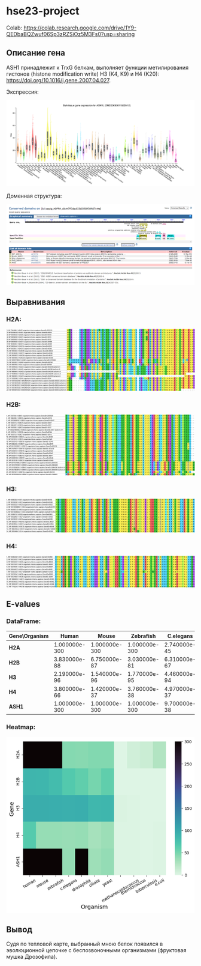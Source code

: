 # hse23-project

Colab: https://colab.research.google.com/drive/1Y9-QEDbaBQZwuf06Sp3zRZSiOz5M3Fs0?usp=sharing

## Описание гена

ASH1 принадлежит к TrxG белкам, выполняет функции метилирования гистонов (histone modification write) H3 (K4, K9) и H4 (K20): https://doi.org/10.1016/j.gene.2007.04.027.

Экспрессия:

![expression](https://github.com/whiteroomlz/hse23-project/blob/7e90e7d849ae53eba5601afc686d6ad85b2b6ed8/raw/gene-exp-plot.png)

Доменная структура:

![structure](https://github.com/whiteroomlz/hse23-project/blob/7e90e7d849ae53eba5601afc686d6ad85b2b6ed8/raw/structure.png)

## Выравнивания
### H2A:

![h2a](https://github.com/whiteroomlz/hse23-project/blob/ffdc601aba2c30af29ef4b6e6ac8bee04d64e0dc/raw/H2A.png)

### H2B:

![h2b](https://github.com/whiteroomlz/hse23-project/blob/ffdc601aba2c30af29ef4b6e6ac8bee04d64e0dc/raw/H2B.png)

### H3:

![h3](https://github.com/whiteroomlz/hse23-project/blob/ffdc601aba2c30af29ef4b6e6ac8bee04d64e0dc/raw/H3.png)

### H4:

![h4](https://github.com/whiteroomlz/hse23-project/blob/ffdc601aba2c30af29ef4b6e6ac8bee04d64e0dc/raw/H4.png)

## E-values

### DataFrame:

|**Gene\Organism**|**Human**|**Mouse**|**Zebrafish**|**C.elegans**|**Drosophila**|**Ciliate**|**Yeast**|**Methanocaldococcus**|**Thermococcus**|**Tuberculosis**|**E.coli**|
|-|-|-|-|-|-|-|-|-|-|-|-|
|**H2A**|1.000000e-300|1.000000e-300|1.000000e-300|2.740000e-45|8.780000e-44|2.740000e-46|7.470000e-46|1.800|8.510000e-09|5.970000e-12|2.050000e-25|
|**H2B**|3.830000e-88|6.750000e-87|3.030000e-81|6.310000e-67|2.410000e-60|3.080000e-51|5.770000e-60|1.000|8.500000e-01|1.700000e+00|1.100000e+00|
|**H3**|2.190000e-96|1.540000e-96|1.770000e-95|4.460000e-94|9.390000e-96|8.410000e-86|3.310000e-87|0.034|5.700000e-02|4.600000e+00|9.000000e-01|
|**H4**|3.800000e-66|1.420000e-37|3.760000e-38|4.970000e-37|6.020000e-38|7.030000e-31|2.110000e-35|0.220|1.400000e-01|2.700000e+00|1.000000e-01|
|**ASH1**|1.000000e-300|1.000000e-300|1.000000e-300|9.700000e-38|1.000000e-300|2.540000e-34|4.190000e-39|0.360|6.700000e-02|7.800000e+00|2.100000e-01|

### Heatmap:

![heatmap](https://github.com/whiteroomlz/hse23-project/blob/0731db32a8258e950bc92c7e5bcd570d04b5b429/raw/heatmap.png)

## Вывод

Судя по тепловой карте, выбранный мною белок появился в эволюционной цепочке с беспозвоночными организмами (фруктовая мушка Дрозофила).
